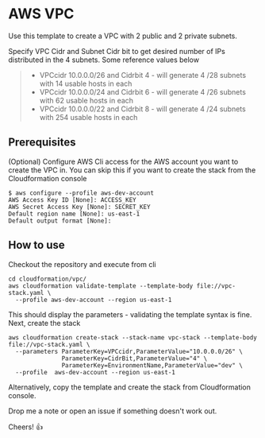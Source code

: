 # AWS VPC
Use this template to create a VPC with 2 public and 2 private subnets. 

Specify VPC Cidr and Subnet Cidr bit to get desired number of IPs distributed in the 4 subnets. 
Some reference values below 
> - VPCcidr 10.0.0.0/26 and Cidrbit 4 - will generate 4 /28 subnets with 14 usable hosts in each
> - VPCcidr 10.0.0.0/24 and Cidrbit 6 - will generate 4 /26 subnets with 62 usable hosts in each
> - VPCcidr 10.0.0.0/22 and Cidrbit 8 - will generate 4 /24 subnets with 254 usable hosts in each

## Prerequisites
(Optional) Configure AWS Cli access for the AWS account you want to create the VPC in. You can skip this if you want to create the stack from the Cloudformation console
```
$ aws configure --profile aws-dev-account
AWS Access Key ID [None]: ACCESS_KEY
AWS Secret Access Key [None]: SECRET_KEY
Default region name [None]: us-east-1
Default output format [None]:
```

## How to use
Checkout the repository and execute from cli
```
cd cloudformation/vpc/
aws cloudformation validate-template --template-body file://vpc-stack.yaml \
  --profile aws-dev-account --region us-east-1 
```
This should display the parameters - validating the template syntax is fine. Next, create the stack

```
aws cloudformation create-stack --stack-name vpc-stack --template-body file://vpc-stack.yaml \
  --parameters ParameterKey=VPCcidr,ParameterValue="10.0.0.0/26" \
               ParameterKey=CidrBit,ParameterValue="4" \
               ParameterKey=EnvironmentName,ParameterValue="dev" \
  --profile  aws-dev-account --region us-east-1
```
Alternatively, copy the template and create the stack from Cloudformation console.

Drop me a note or open an issue if something doesn't work out.

Cheers! :thumbsup:
